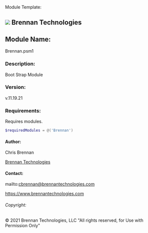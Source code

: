 
Module Template:

## ![](Docs/ps_black_64.svg) Brennan Technologies #

## Module Name: ##
Brennan.psm1

### Description: ###
Boot Strap Module

### Version: ###
v.11.19.21

### Requirements: ###
Requires modules.

```powershell
$requiredModules = @('Brennan')
```

#### Author: ####
Chris Brennan

[Brennan Technologies](https://www.brennantechnologies.com)

#### Contact: ####


mailto:cbrennan@brennantechnologies.com

https://www.brennantechnologies.com

###### Copyright: ######
&copy; 2021 Brennan Technologies, LLC "All rights reserved, for Use with Permission Only"
	

	
	
